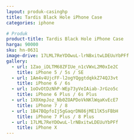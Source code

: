 ```yaml
---
layout: produk-casinghp
title: Tardis Black Hole iPhone Case
categories: iphone

# Produk
product-title: Tardis Black Hole iPhone Case
harga: 90000
sku: hn-0631
image-drive: 17LML7ReYDOwuL-lrNBxitwLDEUuYbPFf
gallery:
  - url: 1Zao_iDLTM68ZFIUe_n1cVWxL2M0xIe2C
    title: iPhone 5 / 5s / SE
  - url: 1Am4v4UjcFF-l2ogYQggtdqkkZ74QJ3vt
    title: iPhone 6 / 6s
  - url: 1oOvOtDzNhP-WEp73yVeIAiab-JrGzo5c
    title: iPhone 6 Plus / 6s Plus
  - url: 1X0XmpJoz_Nb0ZOAPDoVkNKlWqaKvEcE7
    title: iPhone 7 / 8
  - url: 1B47BQpfoIj5gGaqrDN86jME1lK5sFBbH
    title: iPhone 7 Plus / 8 Plus
  - url: 17LML7ReYDOwuL-lrNBxitwLDEUuYbPFf
    title: iPhone X
---
```

